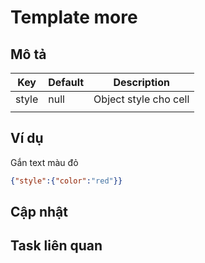 # Template more

## ​Mô tả

| Key   | Default | Description           |
| ----- | ------- | --------------------- |
| style | null    | Object style cho cell |
|       |         |                       |

## Ví dụ

Gắn text màu đỏ

```json
{"style":{"color":"red"}}
```

## Cập nhật

## Task liên quan
